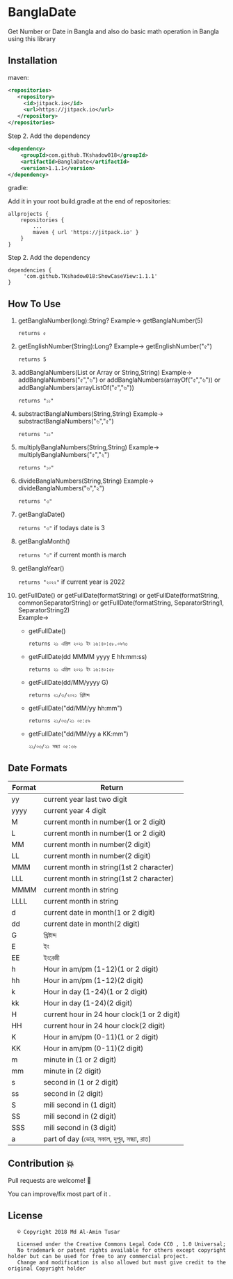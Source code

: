 # BanglaDate
Get Number or Date in Bangla and also do basic math operation in Bangla using this library

## Installation

maven:
```xml
<repositories>
   <repository>
     <id>jitpack.io</id>
     <url>https://jitpack.io</url>
   </repository>
</repositories>
```
 
Step 2. Add the dependency
```xml
<dependency>
    <groupId>com.github.TKshadow018</groupId>
    <artifactId>BanglaDate</artifactId>
    <version>1.1.1</version>
</dependency>
```
gradle:
	
Add it in your root build.gradle at the end of repositories:
	
    allprojects {
        repositories {
            ...
            maven { url 'https://jitpack.io' }
        }
    }


Step 2. Add the dependency

    dependencies {
         'com.github.TKshadow018:ShowCaseView:1.1.1'
    }

## How To Use

1. getBanglaNumber(long):String?
    Example-> 
      getBanglaNumber(5) 

      `returns ৫`


2. getEnglishNumber(String):Long?
    Example-> 
      getEnglishNumber("৫") 

      `returns 5`


3. addBanglaNumbers(List<Sting> or Array<String> or String,String)
    Example-> 
      addBanglaNumbers("৫","৬") or
      addBanglaNumbers(arrayOf("৫","৬")) or
      addBanglaNumbers(arrayListOf("৫","৬"))

      `returns "১১"`
      
4. substractBanglaNumbers(String,String)
    Example-> 
       substractBanglaNumbers("৬","৫")
       
      `returns "১১"`

5. multiplyBanglaNumbers(String,String)
    Example-> 
      multiplyBanglaNumbers("৫","২")

      `returns "১০"`

6. divideBanglaNumbers(String,String)
    Example-> 
      divideBanglaNumbers("৬","২")

      `returns "৩"`
      
7. getBanglaDate()

      `returns "৩"` if todays date is 3
      
8. getBanglaMonth()

      `returns "৩"` if current month is march
      
9. getBanglaYear()

      `returns "২০২২"` if current year is 2022
      
10. getFullDate() or getFullDate(formatString)  or getFullDate(formatString, commonSeparatorString)  or getFullDate(formatString, SeparatorString1, SeparatorString2)  
    Example-> 
     * getFullDate()
      
        `returns ২১ এপ্রিল ২০২১ ইং ১৬:৪০:৫৮.০৯৭৩`
	
     * getFullDate(dd MMMM yyyy E hh:mm:ss)
      
        `returns ২১ এপ্রিল ২০২১ ইং ১৬:৪০:৫৮`

     * getFullDate(dd/MM/yyyy G)
      
        `returns ২১/৩/২০২১ খ্রিষ্টাব্দ`
	
    * getFullDate("dd/MM/yy hh:mm")
      
        `returns ২১/০৩/২১ ০৫:৫৯`
	
    * getFullDate("dd/MM/yy a KK:mm")

        `২১/০৩/২১ সন্ধ্যা ০৫:৩৬`
	
	
	
## Date Formats
| Format | Return |
| --- | --- |
| yy | current year last two digit |
| yyyy | current year 4 digit |
| M | current month in number(1 or 2 digit) |
| L | current month in number(1 or 2 digit) |
| MM | current month in number(2 digit) |
| LL | current month in number(2 digit) |
| MMM | current month in string(1st 2 character) |
| LLL | current month in string(1st 2 character) |
| MMMM | current month in string |
| LLLL | current month in string |
| d | current date in month(1 or 2 digit) |
| dd | current date in month(2 digit) |
| G | খ্রিষ্টাব্দ |
| E | ইং |
| EE | ইংরেজী |
| h | Hour in am/pm (1-12)(1 or 2 digit) |
| hh | Hour in am/pm (1-12)(2 digit) |
| k | Hour in day (1-24)(1 or 2 digit) |
| kk | Hour in day (1-24)(2 digit) |
| H | current hour in 24 hour clock(1 or 2 digit) |
| HH | current hour in 24 hour clock(2 digit) |
| K | Hour in am/pm (0-11)(1 or 2 digit) |
| KK | Hour in am/pm (0-11)(2 digit) |
| m | minute in (1 or 2 digit) |
| mm | minute in (2 digit) |
| s | second in (1 or 2 digit) |
| ss | second in (2 digit) |
| S | mili second in (1 digit) |
| SS | mili second in (2 digit) |
| SSS | mili second in (3 digit) |
| a | part of day (ভোর, সকাল, দুপুর, সন্ধ্যা, রাত) |
       
     
      
## Contribution :collision:

Pull requests are welcome! :clap:

You can improve/fix most part of it . 
      
## License
```
   © Copyright 2018 Md Al-Amin Tusar

   Licensed under the Creative Commons Legal Code CC0 , 1.0 Universal;
   No trademark or patent rights available for others except copyright holder but can be used for free to any commercial project.
   Change and modification is also allowed but must give credit to the original Copyright holder
